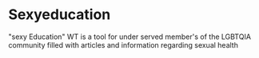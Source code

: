 # Sexyeducation
"sexy Education" WT is a tool for under served member's of the LGBTQIA  community filled with articles and information regarding sexual health
